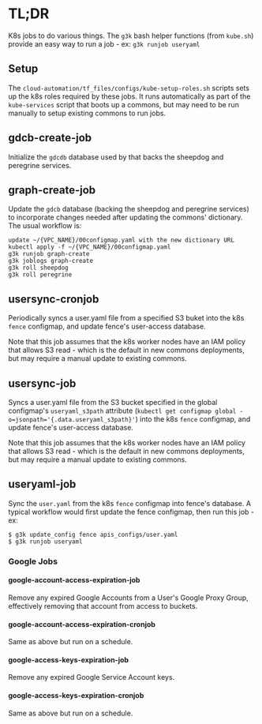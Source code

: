 # TL;DR

K8s jobs to do various things.  The `g3k` bash helper functions (from `kube.sh`) provide an easy way to run a job - ex: `g3k runjob useryaml`

## Setup

The `cloud-automation/tf_files/configs/kube-setup-roles.sh` scripts sets up the k8s roles
required by these jobs.  It runs automatically as part of the `kube-services` script that
boots up a commons, but may need to be run manually to setup existing commons to run jobs.

## gdcb-create-job

Initialize the `gdcdb` database used by that backs the sheepdog and peregrine services.

## graph-create-job

Update the `gdcb` database (backing the sheepdog and peregrine services) to incorporate
changes needed after updating the commons' dictionary.  The usual workflow is:
```
update ~/{VPC_NAME}/00configmap.yaml with the new dictionary URL
kubectl apply -f ~/{VPC_NAME}/00configmap.yaml
g3k runjob graph-create
g3k joblogs graph-create
g3k roll sheepdog
g3k roll peregrine
```

## usersync-cronjob

Periodically syncs a user.yaml file from a specified S3 buket into the k8s `fence` configmap,
and update fence's user-access database.

Note that this job assumes that the k8s worker nodes have an IAM policy that allows S3 read -
which is the default in new commons deployments, but may require a manual update to existing commons.

## usersync-job

Syncs a user.yaml file from the S3 bucket specified in the global configmap's `useryaml_s3path` attribute (`kubectl get configmap global -o=jsonpath='{.data.useryaml_s3path}'`) into the k8s `fence` configmap,
and update fence's user-access database.

Note that this job assumes that the k8s worker nodes have an IAM policy that allows S3 read -
which is the default in new commons deployments, but may require a manual update to existing commons.

## useryaml-job

Sync the `user.yaml` from the k8s `fence` configmap into fence's database.  A typical workflow would first update the fence configmap, then run this job - ex:
```
$ g3k update_config fence apis_configs/user.yaml
$ g3k runjob useryaml
```

### Google Jobs

#### google-account-access-expiration-job

Remove any expired Google Accounts from a User's Google Proxy Group,
effectively removing that account from access to buckets.

#### google-account-access-expiration-cronjob

Same as above but run on a schedule.

#### google-access-keys-expiration-job

Remove any expired Google Service Account keys.

#### google-access-keys-expiration-cronjob

Same as above but run on a schedule.
